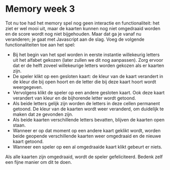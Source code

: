 # Memory week 3

Tot nu toe had het memory spel nog geen interactie en functionaliteit: het ziet er wel mooi uit, maar de kaarten kunnen nog niet omgedraaid worden en de score wordt nog niet bijgehouden. Maar dat ga je vanaf nu veranderen; je gaat met Javascript aan de slag. Voeg de volgende functionaliteiten toe aan het spel:

- Bij het begin van het spel worden in eerste instantie willekeurig letters uit het alfabet gekozen (later zullen we dit nog aanpassen). Zorg ervoor dat er de helft zoveel willekeurige letters worden gekozen als er kaarten zijn.
- De speler klikt op een gesloten kaart: de kleur van de kaart verandert in de kleur die bij open hoort en de letter die bij deze kaart hoort wordt weergegeven.
- Vervolgens klikt de speler op een andere gesloten kaart. Ook deze kaart verandert van kleur en de bijhorende letter wordt getoond.
- Als beide letters gelijk zijn worden de letters in deze cellen permanent getoond. De kleur van de kaarten wordt weer veranderd, om duidelijk te maken dat ze gevonden zijn.
- Als beide kaarten verschillende letters bevatten, blijven de kaarten open staan.
- Wanneer er op dat moment op een andere kaart geklikt wordt, worden beide geopende verschillende kaarten weer omgedraaid en de nieuwe kaart getoond.
- Wanneer een speler op een al omgedraaide kaart klikt gebeurt er niets.

Als alle kaarten zijn omgedraaid, wordt de speler gefeliciteerd. Bedenk zelf een fijne manier om dit te doen.
